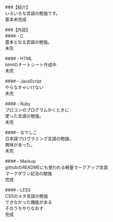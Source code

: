 ###【紹介】  
いろいろな言語の勉強です。  
基本未完成  

###【内容】  
####・C  
基本となる言語の勉強。  
未完  

####・HTML  
htmlのチートシート作成中  
未完  

####・JavaScript  
やらなきゃいけない  
未完  

####・Ruby  
プロコンのプログラムかくときに  
使った言語の勉強。  
未完  

####・なでしこ  
日本語プログラミング言語の勉強。  
興味があった。  
未完  

####・Markup  
githubのREADMEにも使われる軽量マークアップ言語  
マークダウン記法の勉強  
完成  
  
####・LESS  
CSSのメタ言語の勉強  
できなかった機能がある  
そのうちやりなおす  
完成  
